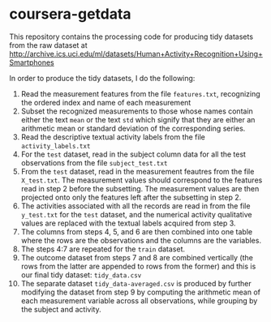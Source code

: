 coursera-getdata
================

This repository contains the processing code for producing tidy datasets from the raw dataset at http://archive.ics.uci.edu/ml/datasets/Human+Activity+Recognition+Using+Smartphones

In order to produce the tidy datasets, I do the following:
 1. Read the measurement features from the file `features.txt`, recognizing the ordered index and name of each measurement
 2. Subset the recognized measurements to those whose names contain either the text `mean` or the text `std` which signify that they are either an arithmetic mean or standard deviation of the corresponding series.
 3. Read the descriptive textual activity labels from the file `activity_labels.txt`
 4. For the `test` dataset, read in the subject column data for all the test observations from the file `subject_test.txt`
 5. From the `test` dataset, read in the measurement feautres from the file `X_test.txt`. The measurement values should correspond to the features read in step 2 before the subsetting. The measurement values are then projected onto only the features left after the subsetting in step 2.
 6. The activities associated with all the records are read in from the file `y_test.txt` for the `test` dataset, and the numerical activity qualitative values are replaced with the textual labels acquired from step 3.
 7. The columns from steps 4, 5, and 6 are then combined into one table where the rows are the observations and the columns are the variables.
 8. The steps 4:7 are repeated for the `train` dataset.
 9. The outcome dataset from steps 7 and 8 are combined vertically (the rows from the latter are appended to rows from the former) and this is our final tidy dataset: `tidy_data.csv`
 10. The separate dataset `tidy_data-averaged.csv` is produced by further modifying the dataset from step 9 by computing the arithmetic mean of each measurement variable across all observations, while grouping by the subject and activity.
